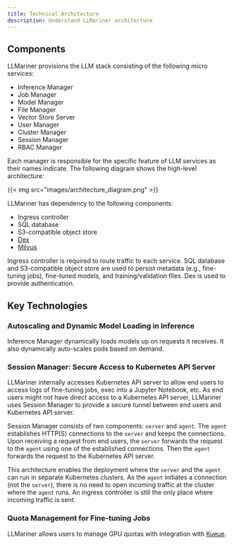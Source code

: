 ```yaml
---
title: Technical Architecture
description: Understand LLMariner architecture
---
```


## Components

LLMariner provisions the LLM stack consisting of the following micro services:

-   Inference Manager
-   Job Manager
-   Model Manager
-   File Manager
-   Vector Store Server
-   User Manager
-   Cluster Manager
-   Session Manager
-   RBAC Manager

Each manager is responsible for the specific feature of LLM services as their names indicate. The following diagram shows the high-level architecture:

{{< img src="images/architecture_diagram.png" >}}

LLMariner has dependency to the following components:

-   Ingress controller
-   SQL database
-   S3-compatible object store
-   [Dex](https://github.com/dexidp/dex)
-   [Milvus](https://milvus.io/)

Ingress controller is required to route traffic to each service. SQL database and S3-compatible object store are used to persist metadata (e.g., fine-tuning jobs), fine-tuned models, and training/validation files. Dex is used to provide authentication.

## Key Technologies

### Autoscaling and Dynamic Model Loading in Inference

Inference Manager dynamically loads models up on requests it receives. It also dynamically auto-scales pods based on demand.

### Session Manager: Secure Access to Kubernetes API Server

LLMariner internally accesses Kubernetes API server to allow end users to access logs of fine-tuning jobs, exec into a Jupyter Notebook, etc. As end users might not have direct access to a Kubernetes API server, LLMariner uses Session Manager to provide a secure tunnel between end users and Kubernetes API server.

Session Manager consists of two components: `server` and `agent`. The `agent` establishes HTTP(S) connections to the `server` and keeps the connections. Upon receiving a request from end users, the `server` forwards the request to the `agent` using one of the established connections. Then the `agent` forwards the request to the Kubernetes API server.

This architecture enables the deployment where the `server` and the `agent` can run in separate Kubernetes clusters. As the `agent` initiates a connection (not the `server`), there is no need to open incoming traffic at the cluster where the `agent` runs. An ingress controller is still the only place where incoming traffic is sent.

### Quota Management for Fine-tuning Jobs

LLMariner allows users to manage GPU quotas with integration with [Kueue](https://github.com/kubernetes-sigs/kueue).
